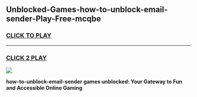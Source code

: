 
## Unblocked-Games-how-to-unblock-email-sender-Play-Free-mcqbe
<h3>
<a href="https://premium76.site?title=how-to-unblock-email-sender&ref=21A">CLICK TO PLAY</a></h3>
<hr>

<h3>
<a href="https://premium76.site?title=how-to-unblock-email-sender&ref=21A">CLICK 2 PLAY</a>
  
</h3>

<a href="https://premium76.site?title=how-to-unblock-email-sender&ref=21A"><img src="https://clearcache.store/games.png"></a>


**how-to-unblock-email-sender games unblocked: Your Gateway to Fun and Accessible Online Gaming**
